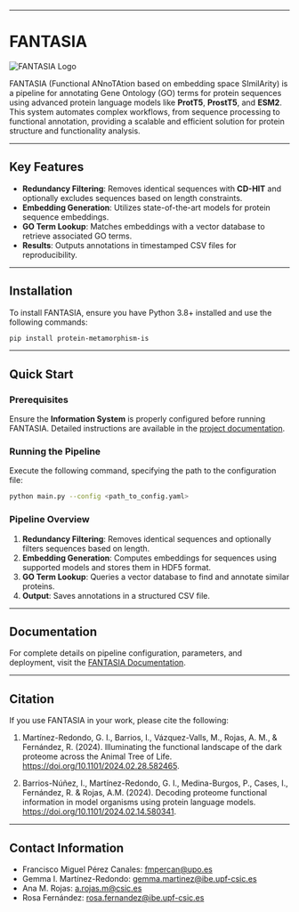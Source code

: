 
---

# FANTASIA

![FANTASIA Logo](img/FANTASIA_logo.png)

FANTASIA (Functional ANnoTAtion based on embedding space SImilArity) is a pipeline for annotating Gene Ontology (GO) terms for protein sequences using advanced protein language models like **ProtT5**, **ProstT5**, and **ESM2**. This system automates complex workflows, from sequence processing to functional annotation, providing a scalable and efficient solution for protein structure and functionality analysis.

---

## Key Features

- **Redundancy Filtering**: Removes identical sequences with **CD-HIT** and optionally excludes sequences based on length constraints.
- **Embedding Generation**: Utilizes state-of-the-art models for protein sequence embeddings.
- **GO Term Lookup**: Matches embeddings with a vector database to retrieve associated GO terms.
- **Results**: Outputs annotations in timestamped CSV files for reproducibility.

---

## Installation

To install FANTASIA, ensure you have Python 3.8+ installed and use the following commands:

```bash
pip install protein-metamorphism-is
```

---

## Quick Start

### Prerequisites

Ensure the **Information System** is properly configured before running FANTASIA. Detailed instructions are available in the [project documentation](../../../README.md).

### Running the Pipeline

Execute the following command, specifying the path to the configuration file:

```bash
python main.py --config <path_to_config.yaml>
```

### Pipeline Overview

1. **Redundancy Filtering**: Removes identical sequences and optionally filters sequences based on length.
2. **Embedding Generation**: Computes embeddings for sequences using supported models and stores them in HDF5 format.
3. **GO Term Lookup**: Queries a vector database to find and annotate similar proteins.
4. **Output**: Saves annotations in a structured CSV file.

---

## Documentation

For complete details on pipeline configuration, parameters, and deployment, visit the [FANTASIA Documentation](https://protein-metamorphisms-is.readthedocs.io/en/latest/pipelines/fantasia.html).

---

## Citation

If you use FANTASIA in your work, please cite the following:

1. Martínez-Redondo, G. I., Barrios, I., Vázquez-Valls, M., Rojas, A. M., & Fernández, R. (2024). Illuminating the functional landscape of the dark proteome across the Animal Tree of Life.  
   https://doi.org/10.1101/2024.02.28.582465.

2. Barrios-Núñez, I., Martínez-Redondo, G. I., Medina-Burgos, P., Cases, I., Fernández, R. & Rojas, A.M. (2024). Decoding proteome functional information in model organisms using protein language models.  
   https://doi.org/10.1101/2024.02.14.580341.

---

## Contact Information

- Francisco Miguel Pérez Canales: fmpercan@upo.es  
- Gemma I. Martínez-Redondo: gemma.martinez@ibe.upf-csic.es  
- Ana M. Rojas: a.rojas.m@csic.es  
- Rosa Fernández: rosa.fernandez@ibe.upf-csic.es  

